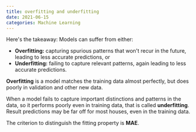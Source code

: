```yaml
---
title: overfitting and underfitting
date: 2021-06-15
categories: Machine Learning
---
```



Here's the takeaway: Models can suffer from either:

- **Overfitting:** capturing spurious patterns that won't recur in the future, leading to less accurate predictions, or
- **Underfitting:** failing to capture relevant patterns, again leading to less accurate predictions.

**Overfitting** is a model matches the training data almost perfectly, but does poorly in validation and other new data.

When a model fails to capture important distinctions and patterns in the data, so it performs poorly even in training data, that is called **underfitting**. Result predictions may be far off for most houses, even in the training data.

The criterion to distinguish the fitting property is **MAE**.
